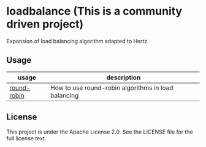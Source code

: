 # loadbalance (This is a community driven project)

Expansion of load balancing algorithm adapted to Hertz.

## Usage

| usage                      | description                                         |
|----------------------------|-----------------------------------------------------|
| [round-robin](round_robin) | How to use round-robin algorithms in load balancing |

## License

This project is under the Apache License 2.0. See the LICENSE file for the full license text.